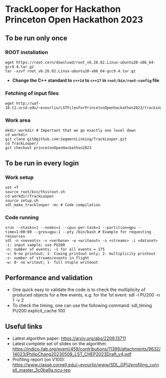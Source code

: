 # TrackLooper for Hackathon Princeton Open Hackathon 2023

## To be run only once

### ROOT installation
	wget https://root.cern/download/root_v6.26.02.Linux-ubuntu20-x86_64-gcc9.4.tar.gz
	tar -xzvf root_v6.26.02.Linux-ubuntu20-x86_64-gcc9.4.tar.gz

- **Change the C++ standard to `c++14` to `c++17` in `root/bin/root-config` file**

### Fetching of input files
	wget http://uaf-10.t2.ucsd.edu/~evourlio/LSTFilesForPrincetonOpenhackathon2023/trackingNtuple_ttbar_PU200.root

### Work area
	mkdir workdir # Important that we go exactly one level down
	cd workdir
	git clone git@github.com:SegmentLinking/TrackLooper.git
	cd TrackLooper/
	git checkout princetonOpenHackathon2023

## To be run in every login

### Work setup
	set +T
	source root/bin/thisroot.sh
	cd workdir/TrackLooper
	source setup.sh
	sdl_make_tracklooper -mc # Code compilation

### Code running
	srun --ntasks=1 --nodes=1 --cpus-per-task=1 --partition=gpu --time=1:00:00 --gres=gpu:1 --pty /bin/bash # Example for requesting resources
	sdl -n <nevents> -v <verbose> -w <writeout> -s <streams> -i <dataset>
	-i: input sample; use PU200
	-n: number of events; -1 for all events = 175
	-v: 0-no printout; 1- timing printout only; 2- multiplicity printout
	-s: number of streams/events in flight
	-w: 0- no writout; 1- full ntuple writeout

## Performance and validation
- One quick easy to validate the code is to check the multiplicity of produced objects for a few events, e.g. for the 1st event:
	sdl -i PU200 -n 1 -v 2
- To check the timing, one can use the following command:
	sdl_timing PU200 explicit_cache 100

## Useful links
- Latest algorithm paper: https://arxiv.org/abs/2209.13711
- Latest complete set of slides on the algorithm: https://indico.jlab.org/event/459/contributions/11399/attachments/9632/14023/PhilipChang20230508_LST_CHEP2023Draft_v4.pdf
- Profiling report (on V100): https://www.classe.cornell.edu/~evourlio/www/SDL_GPU/profiling_cornell_master_3c0ba9a.ncu-rep
